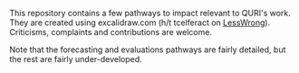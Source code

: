This repository contains a few pathways to impact relevant to QURI's work. They are created using excalidraw.com (h/t tcelferact on [LessWrong](https://www.lesswrong.com/posts/zHS4FJhByRjqsuH4o/the-best-software-for-every-need?commentId=zvfBBtLCvmTXtjgrj)). Criticisms, complaints and contributions are welcome.

Note that the forecasting and evaluations pathways are fairly detailed, but the rest are fairly under-developed.
